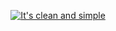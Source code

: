 <p align="center">
  <a href="https://andykofman.github.io/andykofman/">
    <img src="https://readme-typing-svg.demolab.com?font=Fira+Code&size=24&pause=1000&color=00FF00&center=true&vCenter=true&width=500&lines=It's clean and simple" alt="It's clean and simple" />
  </a>
</p>
